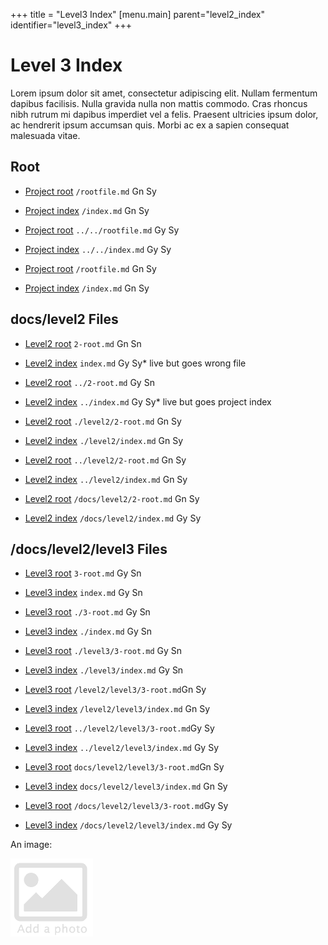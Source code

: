 +++
title = "Level3 Index"
[menu.main]
parent="level2_index"
identifier="level3_index"
+++

# Level 3 Index

Lorem ipsum dolor sit amet, consectetur adipiscing elit. Nullam fermentum dapibus facilisis. Nulla gravida nulla non mattis commodo. Cras rhoncus nibh rutrum mi dapibus imperdiet vel a felis. Praesent ultricies ipsum dolor, ac hendrerit ipsum accumsan quis. Morbi ac ex a sapien consequat malesuada vitae.


## Root 

* [Project root](/rootfile.md) `/rootfile.md` Gn Sy
* [Project index](/index.md) `/index.md` Gn Sy

* [Project root](../../rootfile.md) `../../rootfile.md` Gy Sy
* [Project index](../../index.md) `../../index.md`  Gy Sy

* [Project root](/docs/rootfile.md) `/rootfile.md` Gn Sy
* [Project index](/docs/index.md) `/index.md` Gn Sy


## docs/level2 Files

* [Level2 root](2-root.md) `2-root.md`  Gn Sn
* [Level2 index](index.md) `index.md`  Gy Sy* live but goes wrong file

* [Level2 root](../2-root.md) `../2-root.md`  Gy Sn
* [Level2 index](../index.md) `../index.md`  Gy Sy* live but goes project index

* [Level2 root](./level2/2-root.md) `./level2/2-root.md`  Gn Sy
* [Level2 index](./level2/index.md) `./level2/index.md`  Gn Sy

* [Level2 root](../level2/2-root.md) `../level2/2-root.md`  Gn Sy
* [Level2 index](../level2/index.md) `../level2/index.md`  Gn Sy

* [Level2 root](/docs/level2/2-root.md) `/docs/level2/2-root.md`  Gn Sy
* [Level2 index](/docs/level2/index.md) `/docs/level2/index.md`  Gy Sy 

## /docs/level2/level3 Files

* [Level3 root](3-root.md) `3-root.md` Gy Sn
* [Level3 index](index.md) `index.md` Gy Sn

* [Level3 root](./3-root.md) `./3-root.md` Gy Sn
* [Level3 index](./index.md) `./index.md` Gy Sn

* [Level3 root](./level3/3-root.md) `./level3/3-root.md` Gy Sn
* [Level3 index](./level3/index.md) `./level3/index.md` Gy Sn

* [Level3 root](/level2/level3/3-root.md) `/level2/level3/3-root.md`Gn  Sy
* [Level3 index](/level2/level3/index.md) `/level2/level3/index.md` Gn  Sy

* [Level3 root](../level2/level3/3-root.md) `../level2/level3/3-root.md`Gy  Sy
* [Level3 index](../level2/level3/index.md) `../level2/level3/index.md` Gy  Sy

* [Level3 root](docs/level2/level3/3-root.md) `docs/level2/level3/3-root.md`Gn  Sy
* [Level3 index](docs/level2/level3/index.md) `docs/level2/level3/index.md` Gn  Sy

* [Level3 root](/docs/level2/level3/3-root.md) `/docs/level2/level3/3-root.md`Gy  Sy
* [Level3 index](/docs/level2/level3/index.md) `/docs/level2/level3/index.md` Gy  Sy


An image:

![add](/docs/level2/images/baldwin.gif)

